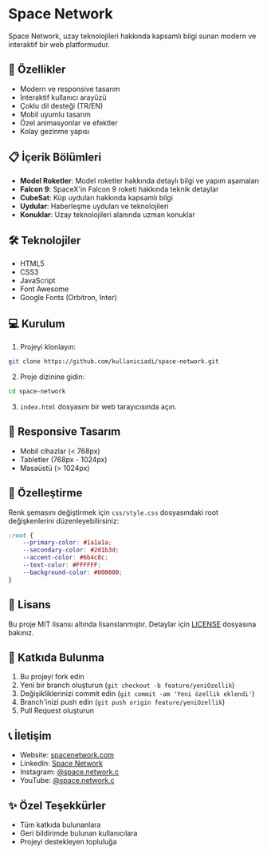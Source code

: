 # Space Network

Space Network, uzay teknolojileri hakkında kapsamlı bilgi sunan modern ve interaktif bir web platformudur.

## 🚀 Özellikler

- Modern ve responsive tasarım
- İnteraktif kullanıcı arayüzü
- Çoklu dil desteği (TR/EN)
- Mobil uyumlu tasarım
- Özel animasyonlar ve efektler
- Kolay gezinme yapısı

## 📋 İçerik Bölümleri

- **Model Roketler**: Model roketler hakkında detaylı bilgi ve yapım aşamaları
- **Falcon 9**: SpaceX'in Falcon 9 roketi hakkında teknik detaylar
- **CubeSat**: Küp uyduları hakkında kapsamlı bilgi
- **Uydular**: Haberleşme uyduları ve teknolojileri
- **Konuklar**: Uzay teknolojileri alanında uzman konuklar

## 🛠️ Teknolojiler

- HTML5
- CSS3
- JavaScript
- Font Awesome
- Google Fonts (Orbitron, Inter)

## 💻 Kurulum

1. Projeyi klonlayın:
```bash
git clone https://github.com/kullaniciadi/space-network.git
```

2. Proje dizinine gidin:
```bash
cd space-network
```

3. `index.html` dosyasını bir web tarayıcısında açın.

## 📱 Responsive Tasarım

- Mobil cihazlar (< 768px)
- Tabletler (768px - 1024px)
- Masaüstü (> 1024px)

## 🎨 Özelleştirme

Renk şemasını değiştirmek için `css/style.css` dosyasındaki root değişkenlerini düzenleyebilirsiniz:

```css
:root {
    --primary-color: #1a1a1a;
    --secondary-color: #2d1b3d;
    --accent-color: #6b4c8c;
    --text-color: #FFFFFF;
    --background-color: #000000;
}
```

## 📄 Lisans

Bu proje MIT lisansı altında lisanslanmıştır. Detaylar için [LICENSE](LICENSE) dosyasına bakınız.

## 🤝 Katkıda Bulunma

1. Bu projeyi fork edin
2. Yeni bir branch oluşturun (`git checkout -b feature/yeniOzellik`)
3. Değişikliklerinizi commit edin (`git commit -am 'Yeni özellik eklendi'`)
4. Branch'inizi push edin (`git push origin feature/yeniOzellik`)
5. Pull Request oluşturun

## 📞 İletişim

- Website: [spacenetwork.com](https://spacenetwork.com)
- LinkedIn: [Space Network](https://www.linkedin.com/company/space-network-c/posts/?feedView=all)
- Instagram: [@space.network.c](https://www.instagram.com/space.network.c/)
- YouTube: [@space.network.c](https://www.youtube.com/@space.network.c)

## ✨ Özel Teşekkürler

- Tüm katkıda bulunanlara
- Geri bildirimde bulunan kullanıcılara
- Projeyi destekleyen topluluğa 